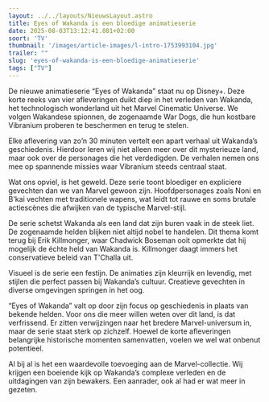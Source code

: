 ```yaml
---
layout: ../../layouts/NieuwsLayout.astro
title: Eyes of Wakanda is een bloedige animatieserie
date: 2025-08-03T13:12:41.801+02:00
soort: 'TV'
thumbnail: '/images/article-images/l-intro-1753993104.jpg'
trailer: ""
slug: 'eyes-of-wakanda-is-een-bloedige-animatieserie'
tags: ["TV"]
---
```


De nieuwe animatieserie “Eyes of Wakanda” staat nu op Disney+. Deze korte reeks
van vier afleveringen duikt diep in het verleden van Wakanda, het technologisch
wonderland uit het Marvel Cinematic Universe. We volgen Wakandese spionnen, de
zogenaamde War Dogs, die hun kostbare Vibranium proberen te beschermen en terug
te stelen.

Elke aflevering van zo’n 30 minuten vertelt een apart verhaal uit Wakanda’s
geschiedenis. Hierdoor leren wij niet alleen meer over dit mysterieuze land,
maar ook over de personages die het verdedigden. De verhalen nemen ons mee op
spannende missies waar Vibranium steeds centraal staat.

Wat ons opviel, is het geweld. Deze serie toont bloediger en expliciere
gevechten dan we van Marvel gewoon zijn. Hoofdpersonages zoals Noni en B'kai
vechten met traditionele wapens, wat leidt tot rauwe en soms brutale actiescènes
die afwijken van de typische Marvel-stijl.

De serie schetst Wakanda als een land dat zijn buren vaak in de steek liet. De
zogenaamde helden blijken niet altijd nobel te handelen. Dit thema komt terug
bij Erik Killmonger, waar Chadwick Boseman ooit opmerkte dat hij mogelijk de
échte held van Wakanda is. Killmonger daagt immers het conservatieve beleid van
T'Challa uit.

Visueel is de serie een festijn. De animaties zijn kleurrijk en levendig, met
stijlen die perfect passen bij Wakanda’s cultuur. Creatieve gevechten in diverse
omgevingen springen in het oog.

“Eyes of Wakanda” valt op door zijn focus op geschiedenis in plaats van bekende
helden. Voor ons die meer willen weten over dit land, is dat verfrissend. Er
zitten verwijzingen naar het bredere Marvel-universum in, maar de serie staat
sterk op zichzelf. Hoewel de korte afleveringen belangrijke historische momenten
samenvatten, voelen we wel wat onbenut potentieel.

Al bij al is het een waardevolle toevoeging aan de Marvel-collectie. Wij krijgen
een boeiende kijk op Wakanda’s complexe verleden en de uitdagingen van zijn
bewakers. Een aanrader, ook al had er wat meer in gezeten.